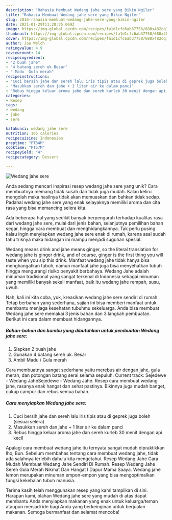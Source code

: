 ```yaml
---
description: "Rahasia Membuat Wedang jahe sere yang Bikin Ngiler"
title: "Rahasia Membuat Wedang jahe sere yang Bikin Ngiler"
slug: 2816-rahasia-membuat-wedang-jahe-sere-yang-bikin-ngiler
date: 2021-01-29T11:20:25.069Z
image: https://img-global.cpcdn.com/recipes/fa1d1cfc6ab37758/680x482cq70/wedang-jahe-sere-foto-resep-utama.jpg
thumbnail: https://img-global.cpcdn.com/recipes/fa1d1cfc6ab37758/680x482cq70/wedang-jahe-sere-foto-resep-utama.jpg
cover: https://img-global.cpcdn.com/recipes/fa1d1cfc6ab37758/680x482cq70/wedang-jahe-sere-foto-resep-utama.jpg
author: Joe Welch
ratingvalue: 4.9
reviewcount: 14
recipeingredient:
- "2 buah jahe"
- "4 batang sereh uk Besar"
- " Madu  Gula merah"
recipeinstructions:
- "Cuci bersih jahe dan sereh lalu iris tipis atau di geprek juga boleh (sesuai selera)"
- "Masukkan sereh dan jahe + 1 liter air ke dalam panci"
- "Rebus hingga keluar aroma jahe dan sereh kurleb 30 menit dengan api kecil"
categories:
- Resep
tags:
- wedang
- jahe
- sere

katakunci: wedang jahe sere 
nutrition: 165 calories
recipecuisine: Indonesian
preptime: "PT34M"
cooktime: "PT57M"
recipeyield: "4"
recipecategory: Dessert

---
```



![Wedang jahe sere](https://img-global.cpcdn.com/recipes/fa1d1cfc6ab37758/680x482cq70/wedang-jahe-sere-foto-resep-utama.jpg)

Anda sedang mencari inspirasi resep wedang jahe sere yang unik? Cara membuatnya memang tidak susah dan tidak juga mudah. Kalau keliru mengolah maka hasilnya tidak akan memuaskan dan bahkan tidak sedap. Padahal wedang jahe sere yang enak selayaknya memiliki aroma dan cita rasa yang bisa memancing selera kita.

Ada beberapa hal yang sedikit banyak berpengaruh terhadap kualitas rasa dari wedang jahe sere, mulai dari jenis bahan, selanjutnya pemilihan bahan segar, hingga cara membuat dan menghidangkannya. Tak perlu pusing kalau ingin menyiapkan wedang jahe sere enak di rumah, karena asal sudah tahu triknya maka hidangan ini mampu menjadi suguhan spesial.

Wedang means drink and jahe means ginger, so the literal translation for wedang jahe is ginger drink, and of course, ginger is the first thing you will taste when you sip this drink. Manfaat wedang jahe tidak hanya bisa menghangatkan tubuh, namun manfaat jahe juga bisa menyehatkan tubuh hingga mengurangi risiko penyakit berbahaya. Wedang Jahe adalah minuman tradisional yang sangat terkenal di Indonesia sebagai minuman yang memiliki banyak sekali manfaat, baik itu wedang jahe rempah, susu, uwuh.


Nah, kali ini kita coba, yuk, kreasikan wedang jahe sere sendiri di rumah. Tetap berbahan yang sederhana, sajian ini bisa memberi manfaat untuk membantu menjaga kesehatan tubuhmu sekeluarga. Anda bisa membuat Wedang jahe sere memakai 3 jenis bahan dan 3 langkah pembuatan. Berikut ini cara dalam membuat hidangannya.

<!--inarticleads1-->

##### Bahan-bahan dan bumbu yang dibutuhkan untuk pembuatan Wedang jahe sere:

1. Siapkan 2 buah jahe
1. Gunakan 4 batang sereh uk. Besar
1. Ambil  Madu / Gula merah


Cara membuatnya sangat sederhana yaitu merebus air dengan jahe, gula merah, dan potongan batang serai selama sepuluh. Current track: Sejedewe - Wedang JaheSejedewe - Wedang Jahe. Resep cara membuat wedang jahe, rasanya enak hangat dan sehat pastinya. Bikinnya juga mudah banget, cukup campur dan rebus semua bahan. 

<!--inarticleads2-->

##### Cara menyiapkan Wedang jahe sere:

1. Cuci bersih jahe dan sereh lalu iris tipis atau di geprek juga boleh (sesuai selera)
1. Masukkan sereh dan jahe + 1 liter air ke dalam panci
1. Rebus hingga keluar aroma jahe dan sereh kurleb 30 menit dengan api kecil


Apalagi cara membuat wedang jahe itu ternyata sangat mudah dipraktikkan lho, Bun. Sebelum membahas tentang cara membuat wedang jahe, tidak ada salahnya terlebih dahulu kita mengetahui. Resep Wedang Jahe Cara Mudah Membuat Wedang Jahe Sendiri Di Rumah. Resep Wedang Jahe Sereh Gula Merah Nikmat Dan Hangat I Dapur Mama Saaya. Wedang jahe lemon merupakan minuman empon-empon yang bisa mengoptimalkan fungsi kekebalan tubuh manusia. 

Terima kasih telah menggunakan resep yang kami tampilkan di sini. Harapan kami, olahan Wedang jahe sere yang mudah di atas dapat membantu Anda menyiapkan makanan yang enak untuk keluarga/teman ataupun menjadi ide bagi Anda yang berkeinginan untuk berjualan makanan. Semoga bermanfaat dan selamat mencoba!
